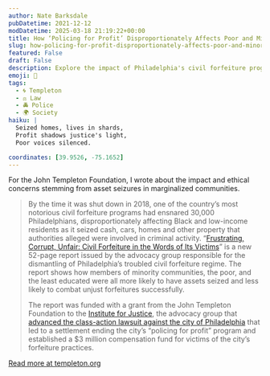 ```yaml
---
author: Nate Barksdale
pubDatetime: 2021-12-12
modDatetime: 2025-03-18 21:19:22+00:00
title: How ‘Policing for Profit’ Disproportionately Affects Poor and Minority Groups
slug: how-policing-for-profit-disproportionately-affects-poor-and-minority-groups
featured: False
draft: False
description: Explore the impact of Philadelphia's civil forfeiture program, which targeted Black and low-income residents, revealing systemic injustices in asset seizure practices.
emoji: 👮
tags:
  - 🌀 Templeton
  - ⚖️ Law
  - 🚔 Police
  - 🌍 Society
haiku: |
  Seized homes, lives in shards,  
  Profit shadows justice's light,  
  Poor voices silenced.

coordinates: [39.9526, -75.1652]
---
```


For the John Templeton Foundation, I wrote about the impact and ethical concerns stemming from asset seizures in marginalized communities.

> By the time it was shut down in 2018, one of the country’s most notorious civil forfeiture programs had ensnared 30,000 Philadelphians, disproportionately affecting Black and low-income residents as it seized cash, cars, homes and other property that authorities alleged were involved in criminal activity. “[Frustrating, Corrupt, Unfair: Civil Forfeiture in the Words of Its Victims](https://ij.org/wp-content/uploads/2021/09/Frustrating-Corrupt-Unfair_Civil-Forfeiture-in-the-Words-of-Its-Victims-2.pdf)” is a new 52-page report issued by the advocacy group responsible for the dismantling of Philadelphia’s troubled civil forfeiture regime. The report shows how members of minority communities, the poor, and the least educated were all more likely to have assets seized and less likely to combat unjust forfeitures successfully.
>
> The report was funded with a grant from the John Templeton Foundation to the [Institute for Justice](https://ij.org), the advocacy group that [advanced the class-action lawsuit against the city of Philadelphia](https://ij.org/press-release/institute-for-justice-dismantles-philadelphia-forfeiture-machine/) that led to a settlement ending the city’s “policing for profit” program and established a $3 million compensation fund for victims of the city’s forfeiture practices.

[Read more at templeton.org](https://www.templeton.org/news/how-policing-for-profit-disproportionately-affects-poor-and-minority-groups)
